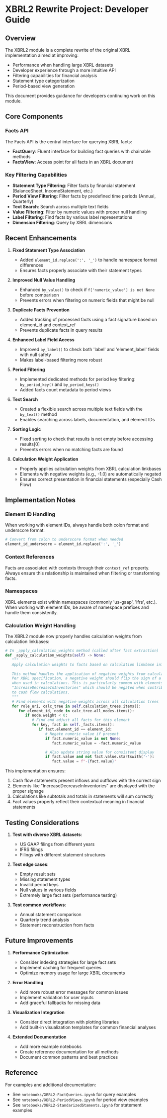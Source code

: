 # XBRL2 Rewrite Project: Developer Guide

## Overview

The XBRL2 module is a complete rewrite of the original XBRL implementation aimed at improving:
- Performance when handling large XBRL datasets
- Developer experience through a more intuitive API
- Filtering capabilities for financial analysis
- Statement type categorization
- Period-based view generation

This document provides guidance for developers continuing work on this module.

## Core Components

### Facts API

The Facts API is the central interface for querying XBRL facts:

- **FactQuery**: Fluent interface for building fact queries with chainable methods
- **FactsView**: Access point for all facts in an XBRL document 

### Key Filtering Capabilities

- **Statement Type Filtering**: Filter facts by financial statement (BalanceSheet, IncomeStatement, etc.)
- **Period View Filtering**: Filter facts by predefined time periods (Annual, Quarterly)
- **Text Search**: Search across multiple text fields
- **Value Filtering**: Filter by numeric values with proper null handling
- **Label Filtering**: Find facts by various label representations
- **Dimension Filtering**: Query by XBRL dimensions

## Recent Enhancements

1. **Fixed Statement Type Association**
   - Added `element_id.replace(':', '_')` to handle namespace format differences
   - Ensures facts properly associate with their statement types

2. **Improved Null Value Handling**
   - Enhanced `by_value()` to check if `f['numeric_value'] is not None` before comparison
   - Prevents errors when filtering on numeric fields that might be null

3. **Duplicate Facts Prevention**
   - Added tracking of processed facts using a fact signature based on element_id and context_ref
   - Prevents duplicate facts in query results

4. **Enhanced Label Field Access**
   - Improved `by_label()` to check both 'label' and 'element_label' fields with null safety
   - Makes label-based filtering more robust

5. **Period Filtering**
   - Implemented dedicated methods for period key filtering: `by_period_key()` and `by_period_keys()`
   - Added facts count metadata to period views

6. **Text Search**
   - Created a flexible search across multiple text fields with the `by_text()` method
   - Enables searching across labels, documentation, and element IDs

7. **Sorting Logic**
   - Fixed sorting to check that results is not empty before accessing results[0]
   - Prevents errors when no matching facts are found

8. **Calculation Weight Application**
   - Properly applies calculation weights from XBRL calculation linkbases
   - Elements with negative weights (e.g., -1.0) are automatically negated
   - Ensures correct presentation in financial statements (especially Cash Flow)

## Implementation Notes

### Element ID Handling

When working with element IDs, always handle both colon format and underscore format:

```python
# Convert from colon to underscore format when needed
element_id_underscore = element_id.replace(':', '_')
```

### Context References

Facts are associated with contexts through their `context_ref` property. Always ensure this relationship is maintained when filtering or transforming facts.

### Namespaces

XBRL elements exist within namespaces (commonly 'us-gaap', 'ifrs', etc.). When working with element IDs, be aware of namespace prefixes and handle them consistently.

### Calculation Weight Handling

The XBRL2 module now properly handles calculation weights from calculation linkbases:

```python
# In _apply_calculation_weights method (called after fact extraction)
def _apply_calculation_weights(self) -> None:
   """
   Apply calculation weights to facts based on calculation linkbase information.
   
   This method handles the application of negative weights from calculation arcs.
   Per XBRL specification, a negative weight should flip the sign of a fact value
   when used in calculations. This is particularly common with elements like
   "IncreaseDecreaseInInventories" which should be negated when contributing
   to cash flow calculations.
   """
   # Find elements with negative weights across all calculation trees
   for role_uri, calc_tree in self.calculation_trees.items():
      for element_id, node in calc_tree.all_nodes.items():
         if node.weight < 0:
            # Find and adjust all facts for this element
            for key, fact in self._facts.items():
               if fact.element_id == element_id:
                  # Negate numeric value if present
                  if fact.numeric_value is not None:
                     fact.numeric_value = -fact.numeric_value

                  # Also update string value for consistent display
                  if fact.value and not fact.value.startswith('-'):
                     fact.value = f"-{fact.value}"
```

This implementation ensures:
1. Cash flow statements present inflows and outflows with the correct sign
2. Elements like "IncreaseDecreaseInInventories" are displayed with the proper signage
3. Calculations like subtotals and totals in statements will sum correctly
4. Fact values properly reflect their contextual meaning in financial statements

## Testing Considerations

1. **Test with diverse XBRL datasets**:
   - US GAAP filings from different years
   - IFRS filings
   - Filings with different statement structures

2. **Test edge cases**:
   - Empty result sets
   - Missing statement types
   - Invalid period keys
   - Null values in various fields
   - Extremely large fact sets (performance testing)

3. **Test common workflows**:
   - Annual statement comparison
   - Quarterly trend analysis
   - Statement reconstruction from facts

## Future Improvements

1. **Performance Optimization**
   - Consider indexing strategies for large fact sets
   - Implement caching for frequent queries
   - Optimize memory usage for large XBRL documents

2. **Error Handling**
   - Add more robust error messages for common issues
   - Implement validation for user inputs
   - Add graceful fallbacks for missing data

3. **Visualization Integration**
   - Consider direct integration with plotting libraries
   - Add built-in visualization templates for common financial analyses

4. **Extended Documentation**
   - Add more example notebooks
   - Create reference documentation for all methods
   - Document common patterns and best practices

## Reference

For examples and additional documentation:
- See `notebooks/XBRL2-FactQueries.ipynb` for query examples
- See `notebooks/XBRL2-PeriodViews.ipynb` for period view examples
- See `notebooks/XBRL2-StandarizedStaments.ipynb` for statement examples